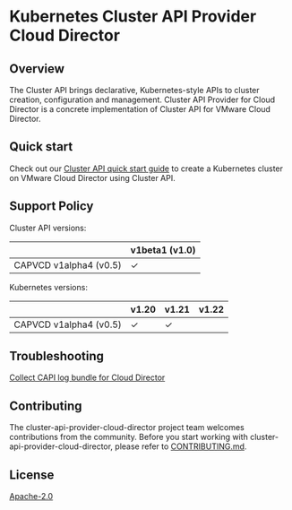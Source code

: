 # Kubernetes Cluster API Provider Cloud Director

## Overview
The Cluster API brings declarative, Kubernetes-style APIs to cluster creation, configuration and management. Cluster API Provider for Cloud Director is a concrete implementation of Cluster API for VMware Cloud Director.

## Quick start
Check out our [Cluster API quick start guide](docs/QUICKSTART.md) to create a Kubernetes cluster on VMware Cloud Director 
using Cluster API.

## Support Policy

Cluster API versions:

|                        | v1beta1 (v1.0) |
| -----------------------| -------------- |
| CAPVCD v1alpha4 (v0.5) |     ✓          |

Kubernetes versions:

|                        | v1.20 | v1.21 | v1.22 |
| -----------------------| ----- | ----- | ----- |
| CAPVCD v1alpha4 (v0.5) | ✓     | ✓     |       |

## Troubleshooting
[Collect CAPI log bundle for Cloud Director](https://github.com/vmware/cluster-api-provider-cloud-director/tree/main/scripts)

## Contributing
The cluster-api-provider-cloud-director project team welcomes contributions from the community. Before you start working with cluster-api-provider-cloud-director, please refer to [CONTRIBUTING.md](CONTRIBUTING.md).

## License
[Apache-2.0](LICENSE)

